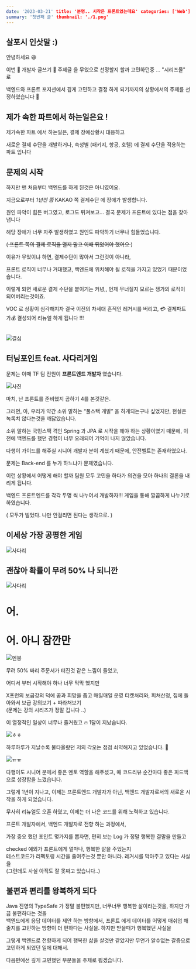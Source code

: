 ```yaml
---
date: '2023-03-21' title: '분명.. 시작은 프론트였는데요' categories: ['Web']
summary: '첫번째 글' thumbnail: './1.png'
---
```


## 살포시 인삿말 :)

안녕하세요 😆  <br/>
<p> 이번 🐜 개발자 글쓰기 🐜 주제글 을 무었으로 선정할지 할까 고민하던중 ... "시리즈물" 로 </p> 
<p> 백엔드와 프론트 포지션에서 깊게 고민하고 결정 하게 되기까지의 상황에서의 주제를 선정하였습니다 💪 </p>

## 제가 속한 파트에서 하는일은요 !

<p> 제가속한 파트 에서 하는일은, 결제 장애상황시 대응하고 
<p> 새로운 결제 수단을 개발하거나, 속성별 (패키지, 항공, 호텔) 에 결제 수단을 적용하는 파트 입니다 


## 문제의 시작

하지만 맨 처음부터 백엔드를 하게 된것은 아니였어요.

지금으로부터 *1년전 쯤* KAKAO 쪽 결제수단 에 장애가 발생합니다. <br />

원인 파악이 힘든 버그였고, 로그도 뒤져보고... 결국 문제가 프론트에 있다는 점을 찾아냅니다 <br />

해당 장애가 너무 자주 발생하였고 원인도 파악하기 너무나 힘들었습니다. <br />

(<strike> 프론트 쪽의 결제 로직을 열지 말고 이때 튀었어야 했어요 </strike>) <br />

이유가 무었이냐 하면, 결제수단이 많아서 그런것이 아니라, <br />

프론트 로직이 너무나 거대했고, 백엔드에 위치해야 될 로직을 가지고 있었기 때문이었습니다. <br />

이렇게 되면 새로운 결제 수단을 붙이기는 커녕,, 언제 무너질지 모르는 쟁가의 로직이 되어버리는것이죠. <br />

VOC 로 상황이 심각해지자 결국 이전의 차세대 흔적인 레거시를 버리고, 💳 결제파트가💰 결성되어 리뉴얼 하게 됩니다 !!! <br /><br />

![결심](images/492c58b2.png)
<br />

## 터닝포인트 feat. 사다리게임


<p> 문제는 이때 TF 팀 전원이 <b>프론트엔드 개발자</b> 였습니다.</p>

![사진](images/2e50361a.png) <br />

마치, 난 프론트를 준비했지 곱하기 4를 본것같은.

그러면, 아, 우리가 약간 소위 말하는 “풀스택 개발” 을 하게되는구나 싶었지만, 현실은 녹록치 않다는것을 깨닳았습니다.

소위 말하는 국민스팩 격인 Spring 과 JPA 로 시작을 해야 하는 상황이였기 때문에, 이전에 백엔드를 했던 경험이 너무 오래되어 기억이 나지 않았습니다. <br />

다행이 가이드를 해주실 시니어 개발자 분이 계셨기 때문에, 안전벨트는 존재하였으나.

문제는 Back-end 를 누가 하느냐가 문제였습니다.

이런 상황에서 어떻게 해야 할까 팀원 모두 고민을 하다가 의견을 모아 하나의 결론을 내리게 됩니다. <br /> 

백엔드 프론트엔드를 각각 두명 씩 나누어서 개발하자!!! 게임을 통해 깔끔하게 나누기로 하였습니다. <br />

( 모두가 빌었다. 나만 안걸리면 된다는 생각으로. )


## 이세상 가장 공평한 게임

![사다리](images/df0c4f44.png)

## 괜찮아 확률이 무려 50% 나 되니깐

![사다리](images/174523cf.png)

# 어.

# 어. 아니 잠깐만

![멘붕](images/fd04d326.png)

무려 50% 짜리 주문서가 터진것 같은 느낌이 들었고,

어디서 부터 시작해야 하나 너무 막막 했지만 <br/>

X프런의 보급강의 덕에 꿈과 희망을 품고 매일매일 운영 티켓처리와, 피쳐산정, 집에 돌아와서 보급 강의보기 + 따라쳐보기 <br/>
(문제는 강의 시리즈가 정말 깁니다 ..)

이 열정적인 일상이 너무나 즐거웠고 🔥 1달이 지났습니다. <br />

![ㅎㅎ](images/bc7c3a61.png)

하루하루가 지날수록 불타올랐던 저의 각오는 점점 쇠약해지고 있었습니다. 🚨<br />

![ㅠㅠ](images/270b5fb5.png)  <br />

다행이도 시니어 분께서 좋은 멘토 역할을 해주셨고, 매 코드리뷰 순간마다 좋은 피드백으로 성장함을 느꼈습니다. <br/>

그렇게 1년이 지나고, 이제는 프론트엔드 개발자가 아닌, 백엔드 개발자로서의 새로운 시작을 하게 되었습니다.

무사히 리뉴얼도 오픈 하였고, 이제는 더 나은 코드를 위해 노력하고 있습니다.

프론트 개발자에서, 백엔드 개발자로 전향 하는 과정에서, <br/>

가장 중요 했던 포인트 몇가지를 뽑자면, 편히 보는 Log 가 정말 행복한 결말을 만들고 <br/>

checked 예외가 프론트에게 얼마나, 행복한 삶을 주었는지 <br />
테스트코드가 리펙토링 시간을 줄여주는것 뿐만 아니라. 레거시를 막아주고 있다는 사실을 <br/>
(그런데도 사실 아직도 잘 못짜고 있습니다..)

## 불편과 편리를 왕복하게 되다
Java 진영의 TypeSafe 가 정말 불편했지만, 너무너무 행복한 삶이라는것을, 하지만 가끔 불편하다는 것을 <br />
백엔드에게 응답 데이터를 제안 하는 방향에서, 프론트 에게 데이터를 어떻게 매쉬업 해줄지를 고민하는 방향이 더 편하다는 사실을. 하지만 받을때가 행복했던 사실을 <br />

그렇게 백엔드로 전향하게 되어 행복한 삶을 살것만 같았지만 무언가 알수없는 갈증으로 고민하게 되었던 일에 대해서. <br />

다음편에선 깊게 고민했던 부분들을 주제로 뵙겠습니다. <br />